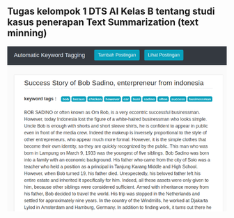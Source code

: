 ## Tugas kelompok 1 DTS AI Kelas B tentang studi kasus penerapan Text Summarization (text minning)
![image](/resources/project-nltk.png)
